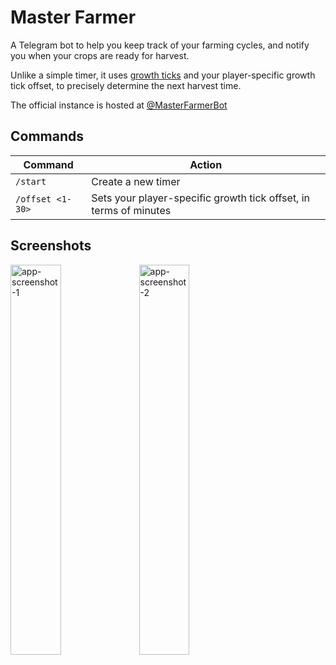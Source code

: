 # Master Farmer 

A Telegram bot to help you keep track of your farming cycles, and notify you when your crops are ready for harvest. 

Unlike a simple timer, it uses [growth ticks](https://oldschool.runescape.wiki/w/Farming#Growth_timing) and your player-specific growth tick offset, to precisely determine the next harvest time. 

The official instance is hosted at [@MasterFarmerBot](https://t.me/MasterFarmerBot)

## Commands

| Command          | Action                                                            |
|------------------|-------------------------------------------------------------------|
| `/start`         | Create a new timer                                                |
| `/offset <1-30>` | Sets your player-specific growth tick offset, in terms of minutes |

## Screenshots
<img src="https://github.com/chowder/master-farmer/assets/16789070/5ce38759-7766-47e3-b159-dc064832291c" width="40%" alt="app-screenshot-1">
<img src="https://github.com/chowder/master-farmer/assets/16789070/0454371a-b03a-43c9-adef-cf5156c08cd8" width="40%" alt="app-screenshot-2">